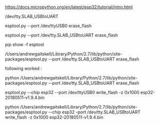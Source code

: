 https://docs.micropython.org/en/latest/esp32/tutorial/intro.html


/dev/tty.SLAB_USBtoUART


esptool.py --port /dev/ttyUSB0 erase_flash

esptool.py --port /dev/tty.SLAB_USBtoUART erase_flash

pip show -f esptool


/Users/andrewgaitskell/Library/Python/2.7/lib/python/site-packages/esptool.py --port /dev/tty.SLAB_USBtoUART erase_flash

following worked :

python /Users/andrewgaitskell/Library/Python/2.7/lib/python/site-packages/esptool.py --port /dev/tty.SLAB_USBtoUART erase_flash


esptool.py --chip esp32 --port /dev/ttyUSB0 write_flash -z 0x1000 esp32-20180511-v1.9.4.bin


python /Users/andrewgaitskell/Library/Python/2.7/lib/python/site-packages/esptool.py --chip esp32 -port /dev/tty.SLAB_USBtoUART write_flash -z 0x1000 esp32-20180511-v1.9.4.bin

